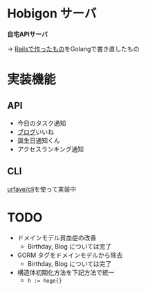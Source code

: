 
# Hobigon サーバ

**自宅APIサーバ**

-> [Railsで作ったもの](https://github.com/yyh-gl/hobigon-rails-api-server)をGolangで書き直したもの


# 実装機能

## API

- 今日のタスク通知
- [ブログ](https://yyh-gl.github.io/tech-blog/)いいね
- 誕生日通知くん
- アクセスランキング通知

## CLI

[urfave/cli](https://github.com/urfave/cli)を使って実装中


# TODO
- ドメインモデル貧血症の改善
  - Birthday, Blog については完了
- GORM タグをドメインモデルから除去
  - Birthday, Blog については完了
- 構造体初期化方法を下記方法で統一
  - `h := hoge{}`
